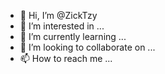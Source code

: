 - 👋 Hi, I’m @ZickTzy
- 👀 I’m interested in ...
- 🌱 I’m currently learning ...
- 💞️ I’m looking to collaborate on ...
- 📫 How to reach me ...

<!---
ZickTzy/ZickTzy is a ✨ special ✨ repository because its `README.md` (this file) appears on your GitHub profile.
You can click the Preview link to take a look at your changes.
--->
